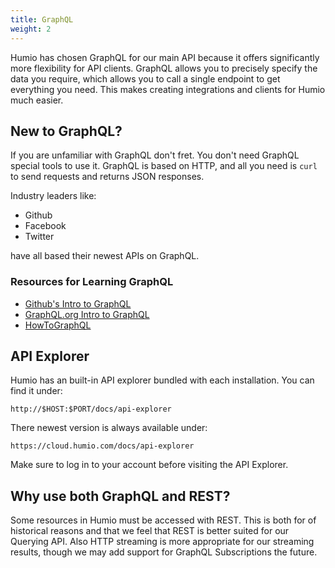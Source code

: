 ```yaml
---
title: GraphQL
weight: 2
---
```


Humio has chosen GraphQL for our main API because it offers significantly
more flexibility for API clients. GraphQL allows you to precisely specify the
data you require, which allows you to call a single endpoint to get everything
you need. This makes creating integrations and clients for Humio much easier.

## New to GraphQL?

If you are unfamiliar with GraphQL don't fret. You don't need GraphQL special
tools to use it. GraphQL is based on HTTP, and all you need is `curl` to send
requests and returns JSON responses.

Industry leaders like:

- Github
- Facebook
- Twitter

have all based their newest APIs on GraphQL.

### Resources for Learning GraphQL

- [Github's Intro to GraphQL](https://developer.github.com/v4/guides/intro-to-graphql/)
- [GraphQL.org Intro to GraphQL](https://graphql.org/learn/)
- [HowToGraphQL](https://www.howtographql.com/)

## API Explorer

Humio has an built-in API explorer bundled with each installation. You can find
it under:

`http://$HOST:$PORT/docs/api-explorer`

There newest version is always available under:

`https://cloud.humio.com/docs/api-explorer`

<!-- TODO: Remove once redirect is implemented for the api-explorer -->
Make sure to log in to your account before visiting the API Explorer.

## Why use both GraphQL and REST?

Some resources in Humio must be accessed with REST. This is both for of historical
reasons and that we feel that REST is better suited for our Querying API.
Also HTTP streaming is more appropriate for our streaming results, though we may
add support for GraphQL Subscriptions the future.
